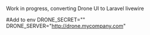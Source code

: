 Work in progress, converting Drone UI to Laravel livewire

#Add to env
DRONE_SECRET=""
DRONE_SERVER="http://drone.mycompany.com"

